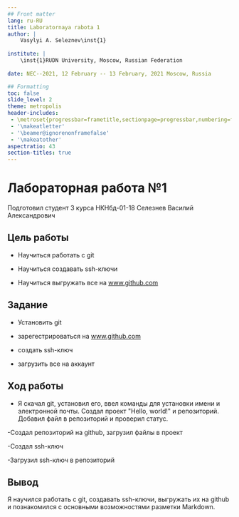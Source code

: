 ```yaml
---
## Front matter
lang: ru-RU
title: Laboratornaya rabota 1
author: |
	Vasylyi A. Seleznev\inst{1}
	
institute: |
	\inst{1}RUDN University, Moscow, Russian Federation
	
date: NEC--2021, 12 February -- 13 February, 2021 Moscow, Russia

## Formatting
toc: false
slide_level: 2
theme: metropolis
header-includes: 
 - \metroset{progressbar=frametitle,sectionpage=progressbar,numbering=fraction}
 - '\makeatletter'
 - '\beamer@ignorenonframefalse'
 - '\makeatother'
aspectratio: 43
section-titles: true
---
```


# Лабораторная работа №1

Подготовил студент 3 курса НКНбд-01-18 Селезнев Василий Александрович

## Цель работы

- Научиться работать с git

- Научиться создавать ssh-ключи

- Научиться выгружать все на www.github.com

## Задание

- Установить git

- зарегестрироваться на www.github.com

- создать ssh-ключ

- загрузить все на аккаунт

## Ход работы

- Я скачал git, установил его, 
ввел команды для установки имени и электронной почты. 
Создал проект "Hello, world!" и репозиторий. 
Добавил файл в репозиторий и проверил статус.

-Создал репозиторий на github, загрузил файлы в проект

-Создал ssh-ключ 

-Загрузил ssh-ключ в репозиторий

## Вывод

Я научился работать с git, создавать ssh-ключи,
 выгружать их на github и познакомился с основными возможностями разметки Markdown.